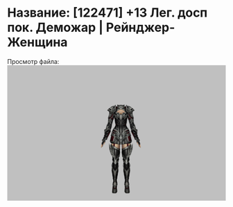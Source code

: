 # Название: [122471] +13 Лег. досп пок. Деможар | Рейнджер-Женщина

Просмотр файла:
![p030034.png](p030034.png)